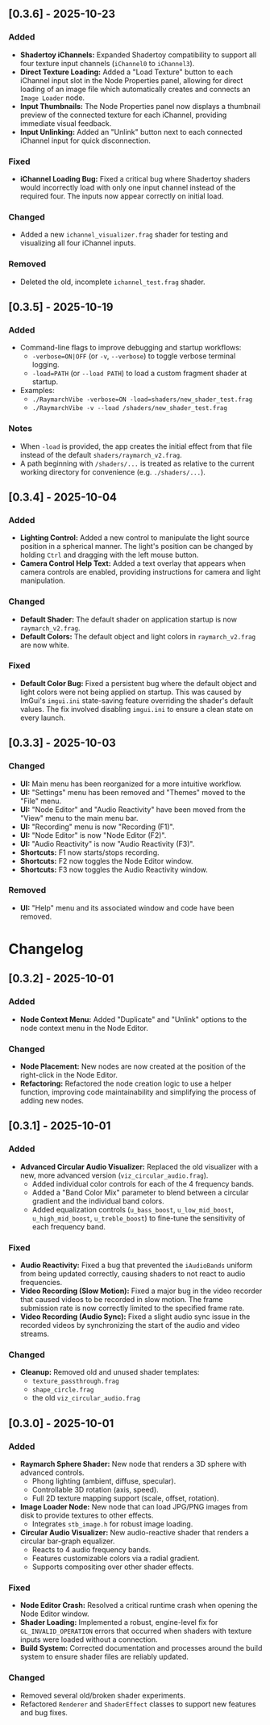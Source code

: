 ## [0.3.6] - 2025-10-23

### Added
- **Shadertoy iChannels:** Expanded Shadertoy compatibility to support all four texture input channels (`iChannel0` to `iChannel3`).
- **Direct Texture Loading:** Added a "Load Texture" button to each iChannel input slot in the Node Properties panel, allowing for direct loading of an image file which automatically creates and connects an `Image Loader` node.
- **Input Thumbnails:** The Node Properties panel now displays a thumbnail preview of the connected texture for each iChannel, providing immediate visual feedback.
- **Input Unlinking:** Added an "Unlink" button next to each connected iChannel input for quick disconnection.

### Fixed
- **iChannel Loading Bug:** Fixed a critical bug where Shadertoy shaders would incorrectly load with only one input channel instead of the required four. The inputs now appear correctly on initial load.

### Changed
- Added a new `ichannel_visualizer.frag` shader for testing and visualizing all four iChannel inputs.

### Removed
- Deleted the old, incomplete `ichannel_test.frag` shader.

## [0.3.5] - 2025-10-19

### Added
- Command-line flags to improve debugging and startup workflows:
  - `-verbose=ON|OFF` (or `-v`, `--verbose`) to toggle verbose terminal logging.
  - `-load=PATH` (or `--load PATH`) to load a custom fragment shader at startup.
- Examples:
  - `./RaymarchVibe -verbose=ON -load=shaders/new_shader_test.frag`
  - `./RaymarchVibe -v --load /shaders/new_shader_test.frag`

### Notes
- When `-load` is provided, the app creates the initial effect from that file instead of the default `shaders/raymarch_v2.frag`.
- A path beginning with `/shaders/...` is treated as relative to the current working directory for convenience (e.g. `./shaders/...`).

## [0.3.4] - 2025-10-04

### Added
- **Lighting Control:** Added a new control to manipulate the light source position in a spherical manner. The light's position can be changed by holding `Ctrl` and dragging with the left mouse button.
- **Camera Control Help Text:** Added a text overlay that appears when camera controls are enabled, providing instructions for camera and light manipulation.

### Changed
- **Default Shader:** The default shader on application startup is now `raymarch_v2.frag`.
- **Default Colors:** The default object and light colors in `raymarch_v2.frag` are now white.

### Fixed
- **Default Color Bug:** Fixed a persistent bug where the default object and light colors were not being applied on startup. This was caused by ImGui's `imgui.ini` state-saving feature overriding the shader's default values. The fix involved disabling `imgui.ini` to ensure a clean state on every launch.

## [0.3.3] - 2025-10-03

### Changed
- **UI:** Main menu has been reorganized for a more intuitive workflow.
- **UI:** "Settings" menu has been removed and "Themes" moved to the "File" menu.
- **UI:** "Node Editor" and "Audio Reactivity" have been moved from the "View" menu to the main menu bar.
- **UI:** "Recording" menu is now "Recording (F1)".
- **UI:** "Node Editor" is now "Node Editor (F2)".
- **UI:** "Audio Reactivity" is now "Audio Reactivity (F3)".
- **Shortcuts:** F1 now starts/stops recording.
- **Shortcuts:** F2 now toggles the Node Editor window.
- **Shortcuts:** F3 now toggles the Audio Reactivity window.

### Removed
- **UI:** "Help" menu and its associated window and code have been removed.

# Changelog

## [0.3.2] - 2025-10-01

### Added
- **Node Context Menu:** Added "Duplicate" and "Unlink" options to the node context menu in the Node Editor.

### Changed
- **Node Placement:** New nodes are now created at the position of the right-click in the Node Editor.
- **Refactoring:** Refactored the node creation logic to use a helper function, improving code maintainability and simplifying the process of adding new nodes.

## [0.3.1] - 2025-10-01

### Added
- **Advanced Circular Audio Visualizer:** Replaced the old visualizer with a new, more advanced version (`viz_circular_audio.frag`).
  - Added individual color controls for each of the 4 frequency bands.
  - Added a "Band Color Mix" parameter to blend between a circular gradient and the individual band colors.
  - Added equalization controls (`u_bass_boost`, `u_low_mid_boost`, `u_high_mid_boost`, `u_treble_boost`) to fine-tune the sensitivity of each frequency band.

### Fixed
- **Audio Reactivity:** Fixed a bug that prevented the `iAudioBands` uniform from being updated correctly, causing shaders to not react to audio frequencies.
- **Video Recording (Slow Motion):** Fixed a major bug in the video recorder that caused videos to be recorded in slow motion. The frame submission rate is now correctly limited to the specified frame rate.
- **Video Recording (Audio Sync):** Fixed a slight audio sync issue in the recorded videos by synchronizing the start of the audio and video streams.

### Changed
- **Cleanup:** Removed old and unused shader templates:
  - `texture_passthrough.frag`
  - `shape_circle.frag`
  - the old `viz_circular_audio.frag`

## [0.3.0] - 2025-10-01

### Added
- **Raymarch Sphere Shader:** New node that renders a 3D sphere with advanced controls.
  - Phong lighting (ambient, diffuse, specular).
  - Controllable 3D rotation (axis, speed).
  - Full 2D texture mapping support (scale, offset, rotation).
- **Image Loader Node:** New node that can load JPG/PNG images from disk to provide textures to other effects.
  - Integrates `stb_image.h` for robust image loading.
- **Circular Audio Visualizer:** New audio-reactive shader that renders a circular bar-graph equalizer.
  - Reacts to 4 audio frequency bands.
  - Features customizable colors via a radial gradient.
  - Supports compositing over other shader effects.

### Fixed
- **Node Editor Crash:** Resolved a critical runtime crash when opening the Node Editor window.
- **Shader Loading:** Implemented a robust, engine-level fix for `GL_INVALID_OPERATION` errors that occurred when shaders with texture inputs were loaded without a connection.
- **Build System:** Corrected documentation and processes around the build system to ensure shader files are reliably updated.

### Changed
- Removed several old/broken shader experiments.
- Refactored `Renderer` and `ShaderEffect` classes to support new features and bug fixes.
